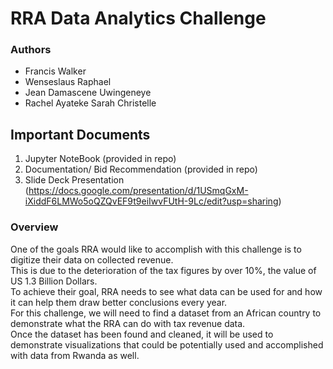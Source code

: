 # RRA Data Analytics Challenge
### Authors
- Francis Walker
- Wenseslaus Raphael
- Jean Damascene Uwingeneye
- Rachel Ayateke Sarah Christelle

## Important Documents
 1. Jupyter NoteBook (provided in repo)
 2. Documentation/ Bid Recommendation (provided in repo)
 3. Slide Deck Presentation (https://docs.google.com/presentation/d/1USmqGxM-iXiddF6LMWo5oQZQvEF9t9eiIwvFUtH-9Lc/edit?usp=sharing)

### Overview 

One of the goals RRA would like to accomplish with this challenge is to digitize their data on collected revenue.<br> 
This is due to the deterioration of the tax figures by over 10%, the value of US 1.3 Billion Dollars.<br> 
To achieve their goal, RRA needs to see what data can be used for and how it can help them draw better conclusions every year. <br> For this challenge, we will need to find a dataset from an African country to demonstrate what the RRA can do with tax revenue data.<br> 
Once the dataset has been found and cleaned, it will be used to demonstrate visualizations that could be potentially used and accomplished with data from Rwanda as well.
